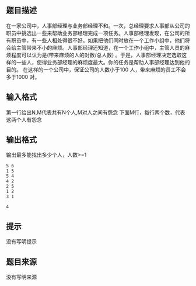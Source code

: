 


## 题目描述
在一家公司中，人事部经理与业务部经理不和。一次，总经理要求人事部从公司的职员中挑选出一些来帮助业务部经理完成一项任务。人事部经理发现，在公司的所有职员中，有一些人相处得很不好。如果把他们同时放在一个工作小组中，他们将会给主管带来不小的麻烦。人事部经理还知道，在一个工作小组中，主管人员的麻烦程度可以认为是(带来麻烦的人的对数/总人数) 。于是，人事部经理决定选取这样的一些人，使得业务部经理的麻烦度最大。你的任务是帮助人事部经理达到他的目的。
在这样的一个公司中，保证公司的人数小于100 人，带来麻烦的员工不会多于1000 对。
## 输入格式
第一行给出N,M代表共有N个人,M对人之间有怨念
下面M行，每行两个数，代表这两个人有怨念
## 输出格式
输出最多能找出多少个人，人数>=1

```input1
5 6
1 5
5 4
4 2
2 5
1 2
3 1

```

```output1
4
```

## 提示
没有写明提示
## 题目来源
没有写明来源


